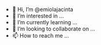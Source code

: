 - 👋 Hi, I’m @emiolajacinta
- 👀 I’m interested in ...
- 🌱 I’m currently learning ...
- 💞️ I’m looking to collaborate on ...
- 📫 How to reach me ...

<!---
emiolajacinta/emiolajacinta is a ✨ special ✨ repository because its `README.md` (this file) appears on your GitHub profile.
You can click the Preview link to take a look at your changes.
--->
